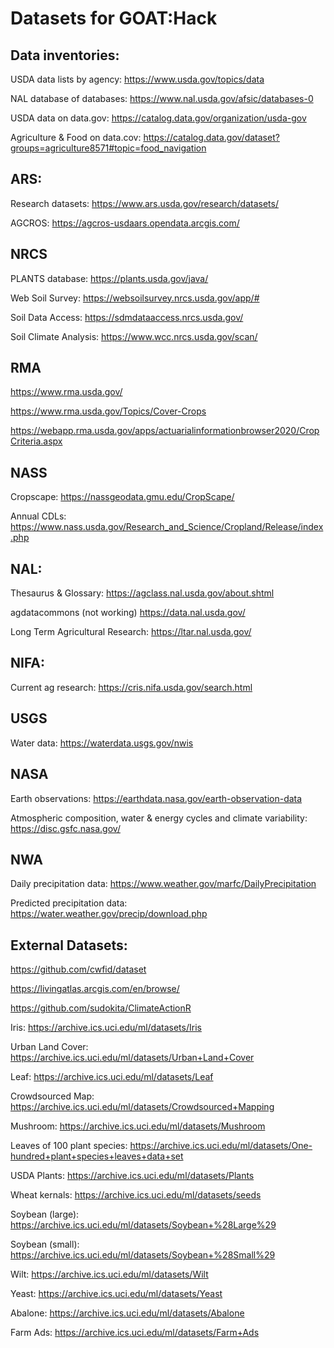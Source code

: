 # Datasets for GOAT:Hack

## Data inventories:
USDA data lists by agency: https://www.usda.gov/topics/data

NAL database of databases: https://www.nal.usda.gov/afsic/databases-0

USDA data on data.gov: https://catalog.data.gov/organization/usda-gov

Agriculture & Food on data.cov: https://catalog.data.gov/dataset?groups=agriculture8571#topic=food_navigation

## ARS:
Research datasets: https://www.ars.usda.gov/research/datasets/ 

AGCROS: https://agcros-usdaars.opendata.arcgis.com/

## NRCS
PLANTS database: https://plants.usda.gov/java/

Web Soil Survey: https://websoilsurvey.nrcs.usda.gov/app/#

Soil Data Access: https://sdmdataaccess.nrcs.usda.gov/

Soil Climate Analysis: https://www.wcc.nrcs.usda.gov/scan/

## RMA
https://www.rma.usda.gov/

https://www.rma.usda.gov/Topics/Cover-Crops

https://webapp.rma.usda.gov/apps/actuarialinformationbrowser2020/CropCriteria.aspx

## NASS
Cropscape: https://nassgeodata.gmu.edu/CropScape/

Annual CDLs: https://www.nass.usda.gov/Research_and_Science/Cropland/Release/index.php

## NAL:
Thesaurus & Glossary: https://agclass.nal.usda.gov/about.shtml

agdatacommons (not working) https://data.nal.usda.gov/

Long Term Agricultural Research: https://ltar.nal.usda.gov/

## NIFA:
Current ag research: https://cris.nifa.usda.gov/search.html

## USGS
Water data: https://waterdata.usgs.gov/nwis

## NASA
Earth observations: https://earthdata.nasa.gov/earth-observation-data

Atmospheric composition, water & energy cycles and climate variability: https://disc.gsfc.nasa.gov/

## NWA 
Daily precipitation data: https://www.weather.gov/marfc/DailyPrecipitation 

Predicted precipitation data: https://water.weather.gov/precip/download.php

## External Datasets:
https://github.com/cwfid/dataset

https://livingatlas.arcgis.com/en/browse/

https://github.com/sudokita/ClimateActionR

Iris: https://archive.ics.uci.edu/ml/datasets/Iris

Urban Land Cover: https://archive.ics.uci.edu/ml/datasets/Urban+Land+Cover

Leaf: https://archive.ics.uci.edu/ml/datasets/Leaf

Crowdsourced Map: https://archive.ics.uci.edu/ml/datasets/Crowdsourced+Mapping

Mushroom: https://archive.ics.uci.edu/ml/datasets/Mushroom

Leaves of 100 plant species: https://archive.ics.uci.edu/ml/datasets/One-hundred+plant+species+leaves+data+set

USDA Plants: https://archive.ics.uci.edu/ml/datasets/Plants

Wheat kernals: https://archive.ics.uci.edu/ml/datasets/seeds

Soybean (large): https://archive.ics.uci.edu/ml/datasets/Soybean+%28Large%29

Soybean (small): https://archive.ics.uci.edu/ml/datasets/Soybean+%28Small%29

Wilt: https://archive.ics.uci.edu/ml/datasets/Wilt

Yeast: https://archive.ics.uci.edu/ml/datasets/Yeast

Abalone: https://archive.ics.uci.edu/ml/datasets/Abalone

Farm Ads: https://archive.ics.uci.edu/ml/datasets/Farm+Ads
